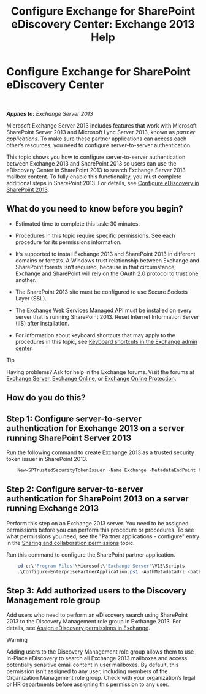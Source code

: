 ﻿---
title: 'Configure Exchange for SharePoint eDiscovery Center: Exchange 2013 Help'
TOCTitle: Configure Exchange for SharePoint eDiscovery Center
ms:assetid: 795c1a3b-295c-4ee5-ade9-52cf3fda3f19
ms:mtpsurl: https://technet.microsoft.com/en-us/library/JJ218665(v=EXCHG.150)
ms:contentKeyID: 48385255
ms.date: 12/09/2016
mtps_version: v=EXCHG.150
---

# Configure Exchange for SharePoint eDiscovery Center

 

_**Applies to:** Exchange Server 2013_


Microsoft Exchange Server 2013 includes features that work with Microsoft SharePoint Server 2013 and Microsoft Lync Server 2013, known as *partner applications*. To make sure these partner applications can access each other’s resources, you need to configure server-to-server authentication.

This topic shows you how to configure server-to-server authentication between Exchange 2013 and SharePoint 2013 so users can use the eDiscovery Center in SharePoint 2013 to search Exchange Server 2013 mailbox content. To fully enable this functionality, you must complete additional steps in SharePoint 2013. For details, see [Configure eDiscovery in SharePoint 2013](https://go.microsoft.com/fwlink/?linkid=257727).

## What do you need to know before you begin?

  - Estimated time to complete this task: 30 minutes.

  - Procedures in this topic require specific permissions. See each procedure for its permissions information.

  - It’s supported to install Exchange 2013 and SharePoint 2013 in different domains or forests. A Windows trust relationship between Exchange and SharePoint forests isn’t required, because in that circumstance, Exchange and SharePoint will rely on the OAuth 2.0 protocol to trust one another.

  - The SharePoint 2013 site must be configured to use Secure Sockets Layer (SSL).

  - The [Exchange Web Services Managed API](https://go.microsoft.com/fwlink/?linkid=257726) must be installed on every server that is running SharePoint 2013. Reset Internet Information Server (IIS) after installation.

  - For information about keyboard shortcuts that may apply to the procedures in this topic, see [Keyboard shortcuts in the Exchange admin center](keyboard-shortcuts-in-the-exchange-admin-center-exchange-online-protection-help.md).


> [!TIP]
> Having problems? Ask for help in the Exchange forums. Visit the forums at <A href="https://go.microsoft.com/fwlink/p/?linkid=60612">Exchange Server</A>, <A href="https://go.microsoft.com/fwlink/p/?linkid=267542">Exchange Online</A>, or <A href="https://go.microsoft.com/fwlink/p/?linkid=285351">Exchange Online Protection</A>.



## How do you do this?

## Step 1: Configure server-to-server authentication for Exchange 2013 on a server running SharePoint Server 2013

Run the following command to create Exchange 2013 as a trusted security token issuer in SharePoint 2013.

```powershell
    New-SPTrustedSecurityTokenIssuer -Name Exchange -MetadataEndPoint https://<Exchange Server Name or FQDN>/autodiscover/metadata/json/1
```

## Step 2: Configure server-to-server authentication for SharePoint 2013 on a server running Exchange 2013

Perform this step on an Exchange 2013 server. You need to be assigned permissions before you can perform this procedure or procedures. To see what permissions you need, see the "Partner applications - configure" entry in the [Sharing and collaboration permissions](sharing-and-collaboration-permissions-exchange-2013-help.md) topic.

Run this command to configure the SharePoint partner application.

```powershell
    cd c:\'Program Files'\Microsoft\'Exchange Server'\V15\Scripts
    .\Configure-EnterprisePartnerApplication.ps1 -AuthMetadataUrl <path to SharePoint AuthMetadataUrl> -ApplicationType SharePoint
```

## Step 3: Add authorized users to the Discovery Management role group

Add users who need to perform an eDiscovery search using SharePoint 2013 to the Discovery Management role group in Exchange 2013. For details, see [Assign eDiscovery permissions in Exchange](https://docs.microsoft.com/en-us/exchange/security-and-compliance/in-place-ediscovery/assign-ediscovery-permissions).


> [!WARNING]
> Adding users to the Discovery Management role group allows them to use In-Place eDiscovery to search all Exchange 2013 mailboxes and access potentially sensitive email content in user mailboxes. By default, this permission isn’t assigned to any user, including members of the Organization Management role group. Check with your organization’s legal or HR departments before assigning this permission to any user.


